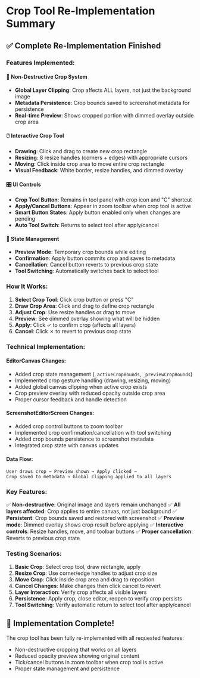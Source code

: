 # Crop Tool Re-Implementation Summary

## ✅ **Complete Re-Implementation Finished**

### **Features Implemented:**

#### 🎯 **Non-Destructive Crop System**
- **Global Layer Clipping**: Crop affects ALL layers, not just the background image
- **Metadata Persistence**: Crop bounds saved to screenshot metadata for persistence
- **Real-time Preview**: Shows cropped portion with dimmed overlay outside crop area

#### 🖱️ **Interactive Crop Tool**
- **Drawing**: Click and drag to create new crop rectangle
- **Resizing**: 8 resize handles (corners + edges) with appropriate cursors
- **Moving**: Click inside crop area to move entire crop rectangle
- **Visual Feedback**: White border, resize handles, and dimmed overlay

#### 🎛️ **UI Controls**
- **Crop Tool Button**: Remains in tool panel with crop icon and "C" shortcut
- **Apply/Cancel Buttons**: Appear in zoom toolbar when crop tool is active
- **Smart Button States**: Apply button enabled only when changes are pending
- **Auto Tool Switch**: Returns to select tool after apply/cancel

#### 🔄 **State Management**
- **Preview Mode**: Temporary crop bounds while editing
- **Confirmation**: Apply button commits crop and saves to metadata
- **Cancellation**: Cancel button reverts to previous crop state
- **Tool Switching**: Automatically switches back to select tool

### **How It Works:**

1. **Select Crop Tool**: Click crop button or press "C"
2. **Draw Crop Area**: Click and drag to define crop rectangle
3. **Adjust Crop**: Use resize handles or drag to move
4. **Preview**: See dimmed overlay showing what will be hidden
5. **Apply**: Click ✓ to confirm crop (affects all layers)
6. **Cancel**: Click ✗ to revert to previous crop state

### **Technical Implementation:**

#### **EditorCanvas Changes:**
- Added crop state management (`_activeCropBounds`, `_previewCropBounds`)
- Implemented crop gesture handling (drawing, resizing, moving)
- Added global canvas clipping when active crop exists
- Crop preview overlay with reduced opacity outside crop area
- Proper cursor feedback and handle detection

#### **ScreenshotEditorScreen Changes:**
- Added crop control buttons to zoom toolbar
- Implemented crop confirmation/cancellation with tool switching
- Added crop bounds persistence to screenshot metadata
- Integrated crop state with canvas updates

#### **Data Flow:**
```
User draws crop → Preview shown → Apply clicked →
Crop saved to metadata → Global clipping applied to all layers
```

### **Key Features:**

✅ **Non-destructive**: Original image and layers remain unchanged
✅ **All layers affected**: Crop applies to entire canvas, not just background
✅ **Persistent**: Crop bounds saved and restored with screenshot
✅ **Preview mode**: Dimmed overlay shows crop result before applying
✅ **Interactive controls**: Resize handles, move, and toolbar buttons
✅ **Proper cancellation**: Reverts to previous crop state

### **Testing Scenarios:**

1. **Basic Crop**: Select crop tool, draw rectangle, apply
2. **Resize Crop**: Use corner/edge handles to adjust crop size
3. **Move Crop**: Click inside crop area and drag to reposition
4. **Cancel Changes**: Make changes then click cancel to revert
5. **Layer Interaction**: Verify crop affects all visible layers
6. **Persistence**: Apply crop, close editor, reopen to verify crop persists
7. **Tool Switching**: Verify automatic return to select tool after apply/cancel

## 🎉 **Implementation Complete!**

The crop tool has been fully re-implemented with all requested features:
- Non-destructive cropping that works on all layers
- Reduced opacity preview showing original content
- Tick/cancel buttons in zoom toolbar when crop tool is active
- Proper state management and persistence